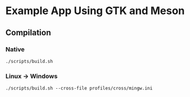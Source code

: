 # Example App Using GTK and Meson

## Compilation

### Native

```
./scripts/build.sh
```

### Linux -> Windows

```
./scripts/build.sh --cross-file profiles/cross/mingw.ini
```
